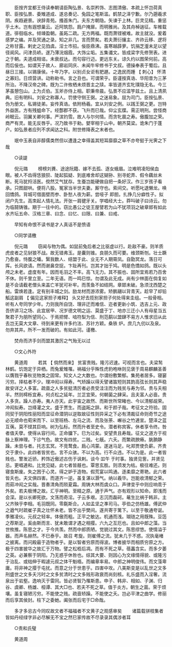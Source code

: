 <!-- { "loadSidebar": true } -->
　　臣按齐宜都王侍读奉朝请臣陶弘景、名崇矜饰、志图清傲、本疏上怀岂荷真职、臣按弘景、委雉道成、遂总奏记、兔园之笔斯滥。鹤禁之泽宁歉。尔乃遡羲求阴。疾趋避景。谀辞青苑。搔首朱门。夫东方朝隐。矢谏于上林。巨灵见精。重惩乎土木。岂有遐想巢云。近阿筑怨。扃户掩扉。而明雅尚。及其舟棹遄征。车帷载道。徘徊临水。倾竦盈朝。虽跖二疏。无方两福。既而萧铿被难。故主就没。爰着感梦之编。并及冥通之录。知之非几。言而赘矣。若夫萧衍攘主、齐祚云移、逻将之称甘露。剌史之见驺虞。淫士市招。佞臣鼎沸。虽寒越薜萝。饥捐芝瀣未足以望径阆风。问津员峤。遂乃薄浣烟霞。大饰尘垢。五集谶文。皆成梁字先修贺表。进之于朝。夫道成相谘。未衰叔达。而句容行迈。更远东关。谅久约以图荣何前。高而后佞也。如谓天子故人、廊岩同庆、未闻牛牢修书于文叔。德操奉表于蜀后。且昼日三接。以锡康侯。十年乃字。以别贞女讵有肥遯。之逸民而踵 【 刺心】 怀清之寡妇。日烦营讲。动称勑书。言之丑也。可谓荣乎。臣谨按真诰、华阳昔为三茅所治。不降汉帝之碑。既为二许攸栖未烦晋主之牍。率皆道齐玄牝璞隐无名。今三茅虽憩包山。上为贞伯。玉斧亦侍上相。职秉帝晨。弘景不应滥竽兹土。且上清夙典。旧有明科。刘安之称寡人。罚使守侧王弼。之迷易象。屈为司门。臣按弘景、伪为册文。私锡徒弟。妄传真诰。依附杨羲。宜从刘安之例。以践王弼之更。岂特外益医。方有残蛆命下。经鄷郡不获。飞升而巳哉。仰尘玄牒。需正明刑。尝怪商岭眠云。羽翼关卿何事。严滨钓雪。故人与尔何情。而贪牝晨之寿。傲腹加之荣。商严有灵。能无反唇乎。况乃致书于勑。婪宰相于山中。朝齐莫梁。诡朱门于蓬户。如弘景者应列不求闻达之科。附世修降表之末者也。 

　　珉中玉表自非醇儒类然但以遭逢之幸得盖其短耳靡靡之草不亦夸挺于光霁之下哉 

　　○读諟 

　　倪元璐 
　　榜榜刘蕡、途途阮籍、嫁不去孤、逐女蛾眉。泣难明凌阳侯血眼。被人不齿得恁狼狈、陡起狐疑、到底难舍却这猢狲、别寻蛇弄、假令藕丝未断。死马犹捋活医。傥然艾气犹存。生蚕岂能硬做自把一条好汉。作三岁孩子看承。只图甜哄。便将八股。冤家当半世夫妻。厮守也。索间交。听愿叱退懒龙。唤回憍鸽。背城可借面壁而参、卧愁人夜为薪。尝哑子 即胆。扎挣几分癖性子。拟闭户先生。高朿起人情礼法。开张一肩徤牙关。学唱经大士。莽呌破子曰诗云。勿为临鬪铸锥。期于一往中的。窃比愚公之徒王屋譬若为山不犹项羽之破章邯有如此水齐坛五命、汉格三章、曰念、曰忆、曰限、曰兼、曰戒、 

　　早知有命恨不读书是才人真话不是愤语 

　　○同学请檄 

　　倪元璐 
　　窃闻与物为偶。如鼠前兔后者之比驱虚以行。赴敌不豪。则羊质虎皮者之见豺狼不战。故无错弗玉。是囊则锥。良朋久而可要。维颈斯刎。壮士蹶乃愈奋。恃腹之皤。繄我数人、结盟于此、业无不人期霄凤。自勖冥龙。落日可挥。长风欲请。然而谢鼻空捉。卞趾再刊。岂其才拙于鸠。明是色憍如鸽。既以头颅之未老。虚度有年。因而毛羽之不丰。高飞无力。其不振也、固所宜焉若乃百舍不休。则千里立至。二年无语。而一鸣巳惊。勿谓及此无成。尚有少林面在倘复如是不会请截老僧头来盖亡羊犹可补牢。而羡鱼不如结网。章邯未破。急须沈西楚之船。雷焕若逢。定有别丰城之剑。励龙材而游浓雾。矫鹏翮以背青天。趁早了却铅觚这副肩 【 偏见这家担子难释】 头又好去揽别家担子何处得来圭组。一般骨相。听有人夸同学少年。力则我所自饶、理非迂而难信、迩者更新小筑、选吉上元、政吾侪讲习之场、此宜居甲、况岁德文明之运、莫盛于丁、地亦三迁小人有母星当五聚君子为朋所望同心、于焉把臂、啮符梨为信、刑范鹬以盟肆不易方人惟求旧从此去岂无莫大文章、待到来更有许多约法、苏针方颖。桑铁 炉。庶几九仞以及泉。勿弃其井。所不一发而破的。有如此河。谨檄、 

　　焚舟而济手剑而盟其激厉之气殆无以过 

　　○文心外符 

　　黄道周 
　　若其 【 倘然而来】 贫富贵贱。隆污迟速。可视而言也。夫梁鹙林鹤。饥饱定于异栖。而兔爰雉罹。祸福分乎殊性虎豹咆咻则见褒于周易麒麟圣善以膺戮乎春秋览物类之固常。知文人之大数也。尔谓纷敷繁郁。集苑者居多。寝窭污穷。择枯者不少。理冲闳以得寿。气矫躁以得夭譬诸笛短则其韵高弦长则其声稳故安详之人多富。疏啬之人多贫挺清厉者必贵受洼注而为贱贫与寿为邻。贵与夭相半。然则樗栎宜寿。何贞松之延年。兰芷宜荣。何朝菌之肆采。且夫富人必啬。贵人多贪。躁人亦寿。夷人亦天。此宇宙之故然、而斯世所常睹也、今以清郁觇荣。冲闳拟寿。岂绛灌之文。盛于贾生。而盗跖之辞。和于颜子哉。考征文之符验。固同契于阴阳性丽阳而显征命潜阴以逆取故征性则异采之下必有清裁征命则奇节之途必无顺命也荀宋而下、以至班杨、左马之流、而及张荼、嶰谷之竹逓宣。楚泽之蓝互蒨。莫不铿其巨响。树为弘标。然而升者至史令。潜者称宾客。休者享令终。咎者值夭孽。使得从容行间。正命牖下。巳为过矣。安望贵且寿哉。征文之道方于视脉上察神理。下诊气色。故文有四贫。二贱。七旤。六夭。而繁疏腴瘠。朓朒静躁。未尝与者。托志玄冥。不竞鹜食。扃心鸿蒙。遂迷马足。叱郑贾使负薪。齐贵交于隶仆。此四者皆贫也。言不众骇。不以为高。行不众违。不以为是。此一者皆贱也。警发近骄。矜饰近傲述古伤于讽剌。谈今  吅午 于时事。独贤见訾。并贤见忌。更唱逓和。比党见疑。此七者皆旤也。覃思玄胜。则须发为枯。极往难还。则寝食斯废。失之困于心灵。得之妒于造物。假荒宴以鸣通。逐柔靡之寄艳。此六者皆夭也。夫文俱四害。而道齐一逆。虽复湛以灏气。纳以羲华。岂能收清郁之荣。而茹冲闳之实哉。晋奏清角而陨夏霜。周铸大林而虞众口。声律变乎中则应响乖于外矣。若夫极博之故。汇乎神明。至精之原。通于声气。亦有观形以知命。即浅而会深。是以长卿死欲。文荡而奇淫。子云多艰。志沉而磊砢。鼌生比祸于韩非。主父齐殃乎李相。毛羽既同。零氄斯合。人如孟坚之凖司马。亭伯之仿杨雄。傅武仲之遒气时疏崔子真之壮怀未老。皆不出乎樊间。遂共寄于篱下。以至于敬通夸诞。季雅凌伙。元叔之轻率。体傲而粗。正平之敏达。机通而浅。瑚琏之用既殊。豆笾之荐斯足。奚由斯而言、犹未敢谓才遇之相撄。六九之互厄也。且如中郎之藻。当世攸推。陈思之才。于今共羡。然而中郎质陋。觉貌过其文。陈思缪悠。使情溢于器。而声名赫然。不巳泰乎。故召 考旋。则崔傅之流。犹未几于不惑。况执毫楮之披离。而问殿最于造物者乎。是以智者穷原而得波。博者披华而相质穷原之方。极于四害披华之故汇于万物。譬之松栢后凋。而有不死之草。蓓藟含实。而多夕萎之英。必兼察于阴阳。乃无惑乎休咎也。综其大要、则因心为文缘情得貌、或隆污于治乱、或绌伸于暇遽元叔之体干魁梧。而编章率易。中郎之神明俊伟。而文藻卑庸。将非神之撄于屯扰。而意之分于世患乎。四害中攻。八美斯变是以乱世之文多刑盛世之文多夭污时之文多贫清时之文多贱形政衰而尚刻核。礼乐盛而入淫奢。流泉出于岩壑。逸响灭于雷同。皆必贤智乃罹斯患。申子、韩非、相如、子渊、归谷、虞卿、杨雄、桓谭、其大□也、若夫不死之草。值于炎方。朝生之菌。荣于烦壤。虽复寝陋污穷。不能使之贱。疏啬矫躁。不能使之夭。岂必平津之曲学。修丽而后享其侯封。柱下之委虵。阖张而后宅于□命哉。 

　　多才多忌古今同叹故文者不福福者不文黄子之观感审矣 
　　诸篇载骈枝集者皆如丹经绿字非必尽解无不宝之然巳家传故不尽录录其偶涉者耳 

　　○责和氏璧 

　　黄道周 
